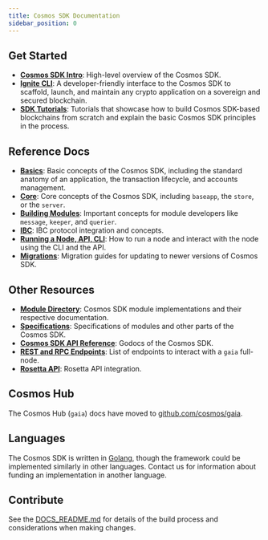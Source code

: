 ```yaml
---
title: Cosmos SDK Documentation
sidebar_position: 0
---
```


<!-- TODO -->

<!--
layout: homepage
title: Cosmos SDK Documentation
description: Cosmos SDK is the world’s most popular framework for building application-specific blockchains.
sections:
  - title: Introduction
    desc: High-level overview of the Cosmos SDK.
    url: /intro/overview.html
    icon: introduction
  - title: Basics
    desc: Anatomy of a blockchain, transaction lifecycle, accounts and more.
    icon: basics
    url: /basics/app-anatomy.html
  - title: Core Concepts
    desc: Read about the core concepts like baseapp, the store, or the server.
    icon: core
    url: /core/baseapp.html
  - title: Building Modules
    desc: Discover how to build modules for the Cosmos SDK.
    icon: modules
    url: /building-modules/intro.html
  - title: Running a Node
    desc: Running and interacting with nodes using the CLI and API.
    icon: interfaces
    url: /run-node/
  - title: Modules
    desc: Explore existing modules to build your application with.
    icon: specifications
    url: /modules/
stack:
  - title: Cosmos Hub
    desc: The first of thousands of interconnected blockchains on the Cosmos Network.
    color: "#BA3FD9"
    label: hub
    url: http://hub.cosmos.network
  - title: Tendermint Core
    desc: The leading BFT engine for building blockchains, powering Cosmos SDK.
    color: "#00BB00"
    label: core
    url: http://docs.tendermint.com
footer:
  newsletter: false
aside: false
-->

## Get Started

* **[Cosmos SDK Intro](./intro/overview.md)**: High-level overview of the Cosmos SDK.
* **[Ignite CLI](https://docs.ignite.com)**: A developer-friendly interface to the Cosmos SDK to scaffold, launch, and maintain any crypto application on a sovereign and secured blockchain.
* **[SDK Tutorials](https://tutorials.cosmos.network/)**: Tutorials that showcase how to build Cosmos SDK-based blockchains from scratch and explain the basic Cosmos SDK principles in the process.

## Reference Docs

* **[Basics](./basics/)**: Basic concepts of the Cosmos SDK, including the standard anatomy of an application, the transaction lifecycle, and accounts management.
* **[Core](./core/)**: Core concepts of the Cosmos SDK, including `baseapp`, the `store`, or the `server`.
* **[Building Modules](./building-modules/)**: Important concepts for module developers like `message`, `keeper`, and `querier`.
* **[IBC](https://ibc.cosmos.network/)**: IBC protocol integration and concepts.
* **[Running a Node, API, CLI](./run-node/)**: How to run a node and interact with the node using the CLI and the API.
* **[Migrations](./migrations/)**: Migration guides for updating to newer versions of Cosmos SDK.

## Other Resources

* **[Module Directory](../x/)**: Cosmos SDK module implementations and their respective documentation.
* **[Specifications](./spec/)**: Specifications of modules and other parts of the Cosmos SDK.
* **[Cosmos SDK API Reference](https://pkg.go.dev/github.com/cosmos/cosmos-sdk)**: Godocs of the Cosmos SDK.
* **[REST and RPC Endpoints](https://cosmos.network/rpc/)**: List of endpoints to interact with a `gaia` full-node.
* **[Rosetta API](./run-node/rosetta.md)**: Rosetta API integration.

## Cosmos Hub

The Cosmos Hub (`gaia`) docs have moved to [github.com/cosmos/gaia](https://github.com/cosmos/gaia/tree/main/docs).

## Languages

The Cosmos SDK is written in [Golang](https://golang.org/), though the framework could be implemented similarly in other languages. Contact us for information about funding an implementation in another language.

## Contribute

See the [DOCS_README.md](https://github.com/cosmos/cosmos-sdk/blob/main/docs/DOCS_README.md) for details of the build process and considerations when making changes.
